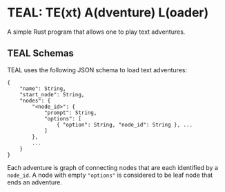 # TEAL: TE(xt) A(dventure) L(oader)

A simple Rust program that allows one to play text adventures.

## TEAL Schemas

TEAL uses the following JSON schema to load text adventures:

```
{
    "name": String,
    "start_node": String,
    "nodes": {
        "<node_id>": {
            "prompt": String,
            "options": [
                { "option": String, "node_id": String }, ...
            ]
        },
        ...
    }
}
```

Each adventure is graph of connecting nodes that are each identified by a `node_id`. A node with empty `"options"` is considered to be leaf node that ends an adventure. 